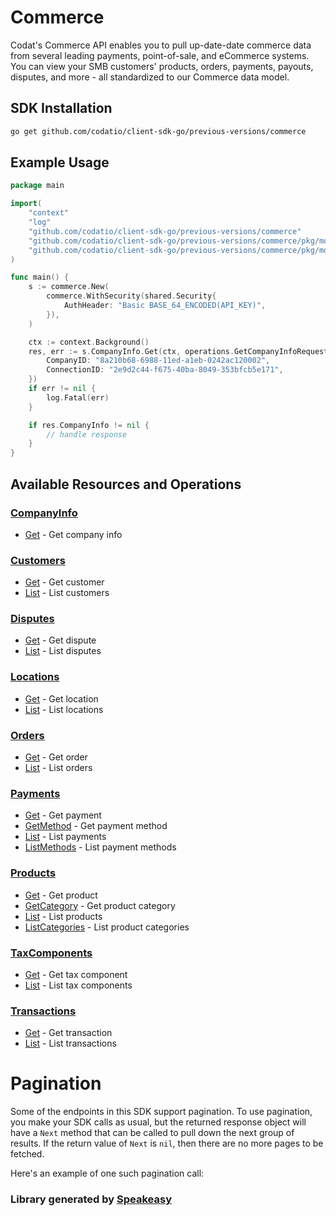 # Commerce
    
﻿Codat's Commerce API enables you to pull up-date-date commerce data from several leading payments, point-of-sale, and eCommerce systems.
You can view your SMB customers' products, orders, payments, payouts, disputes, and more - all standardized to our Commerce data model.


<!-- Start SDK Installation -->
## SDK Installation

```bash
go get github.com/codatio/client-sdk-go/previous-versions/commerce
```
<!-- End SDK Installation -->

## Example Usage
<!-- Start SDK Example Usage -->
```go
package main

import(
	"context"
	"log"
	"github.com/codatio/client-sdk-go/previous-versions/commerce"
	"github.com/codatio/client-sdk-go/previous-versions/commerce/pkg/models/shared"
	"github.com/codatio/client-sdk-go/previous-versions/commerce/pkg/models/operations"
)

func main() {
    s := commerce.New(
        commerce.WithSecurity(shared.Security{
            AuthHeader: "Basic BASE_64_ENCODED(API_KEY)",
        }),
    )

    ctx := context.Background()
    res, err := s.CompanyInfo.Get(ctx, operations.GetCompanyInfoRequest{
        CompanyID: "8a210b68-6988-11ed-a1eb-0242ac120002",
        ConnectionID: "2e9d2c44-f675-40ba-8049-353bfcb5e171",
    })
    if err != nil {
        log.Fatal(err)
    }

    if res.CompanyInfo != nil {
        // handle response
    }
}
```
<!-- End SDK Example Usage -->

<!-- Start SDK Available Operations -->
## Available Resources and Operations


### [CompanyInfo](docs/sdks/companyinfo/README.md)

* [Get](docs/sdks/companyinfo/README.md#get) - Get company info

### [Customers](docs/sdks/customers/README.md)

* [Get](docs/sdks/customers/README.md#get) - Get customer
* [List](docs/sdks/customers/README.md#list) - List customers

### [Disputes](docs/sdks/disputes/README.md)

* [Get](docs/sdks/disputes/README.md#get) - Get dispute
* [List](docs/sdks/disputes/README.md#list) - List disputes

### [Locations](docs/sdks/locations/README.md)

* [Get](docs/sdks/locations/README.md#get) - Get location
* [List](docs/sdks/locations/README.md#list) - List locations

### [Orders](docs/sdks/orders/README.md)

* [Get](docs/sdks/orders/README.md#get) - Get order
* [List](docs/sdks/orders/README.md#list) - List orders

### [Payments](docs/sdks/payments/README.md)

* [Get](docs/sdks/payments/README.md#get) - Get payment
* [GetMethod](docs/sdks/payments/README.md#getmethod) - Get payment method
* [List](docs/sdks/payments/README.md#list) - List payments
* [ListMethods](docs/sdks/payments/README.md#listmethods) - List payment methods

### [Products](docs/sdks/products/README.md)

* [Get](docs/sdks/products/README.md#get) - Get product
* [GetCategory](docs/sdks/products/README.md#getcategory) - Get product category
* [List](docs/sdks/products/README.md#list) - List products
* [ListCategories](docs/sdks/products/README.md#listcategories) - List product categories

### [TaxComponents](docs/sdks/taxcomponents/README.md)

* [Get](docs/sdks/taxcomponents/README.md#get) - Get tax component
* [List](docs/sdks/taxcomponents/README.md#list) - List tax components

### [Transactions](docs/sdks/transactions/README.md)

* [Get](docs/sdks/transactions/README.md#get) - Get transaction
* [List](docs/sdks/transactions/README.md#list) - List transactions
<!-- End SDK Available Operations -->



<!-- Start Dev Containers -->

<!-- End Dev Containers -->



<!-- Start Pagination -->
# Pagination

Some of the endpoints in this SDK support pagination. To use pagination, you make your SDK calls as usual, but the
returned response object will have a `Next` method that can be called to pull down the next group of results. If the
return value of `Next` is `nil`, then there are no more pages to be fetched.

Here's an example of one such pagination call:
<!-- End Pagination -->



<!-- Start Go Types -->

<!-- End Go Types -->

<!-- Placeholder for Future Speakeasy SDK Sections -->


### Library generated by [Speakeasy](https://docs.speakeasyapi.dev/docs/using-speakeasy/client-sdks)
